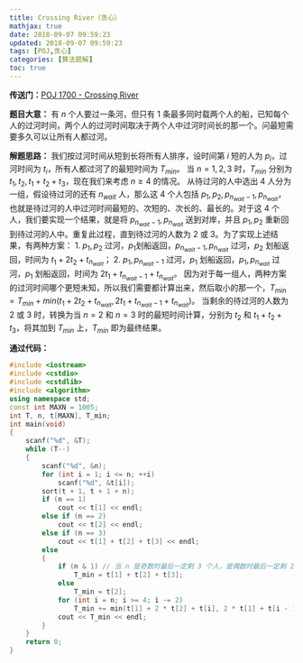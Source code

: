 ```yaml
---
title: Crossing River（贪心）
mathjax: true
date: 2018-09-07 09:59:23
updated: 2018-09-07 09:59:23
tags: [POJ,贪心]
categories: [算法题解]
toc: true
---
```



**传送门：**[POJ 1700 - Crossing River](http://poj.org/problem?id=1700)

**题目大意：**
有 $n$ 个人要过一条河，但只有 $1$ 条最多同时载两个人的船，已知每个人的过河时间，两个人的过河时间取决于两个人中过河时间长的那一个。问最短需要多久可以让所有人都过河。

**解题思路：**
我们按过河时间从短到长将所有人排序，设时间第 $i$ 短的人为 $p_i$，过河时间为 $t_i$，所有人都过河了的最短时间为 $T_{min}$。
当 $n=1,2,3$ 时，$T_{min}$ 分别为 $t_1,t_2,t_1+t_2+t_3$，现在我们来考虑 $n\geq 4$ 的情况。
从待过河的人中选出 $4$ 人分为一组，假设待过河的还有 $n_{wait}$ 人，那么这 $4$ 个人包括 $p_1,p_2,p_{n_{wait}-1},p_{n_{wait}}$，也就是待过河的人中过河时间最短的、次短的、次长的、最长的。对于这 $4$ 个人，我们要实现一个结果，就是将 $p_{n_{wait}-1},p_{n_{wait}}$ 送到对岸，并且 $p_1,p_2$ 重新回到待过河的人中。重复此过程，直到待过河的人数为 $2$ 或 $3$。为了实现上述结果，有两种方案：
1\. $p_1,p_2$ 过河，$p_1$划船返回，$p_{n_{wait}-1},p_{n_{wait}}$ 过河，$p_2$ 划船返回，时间为 $t_1+2t_2+t_{n_{wait}}$；
2\. $p_1,p_{n_{wait}-1}$ 过河，$p_1$ 划船返回，$p_1,p_{n_{wait}}$ 过河，$p_1$ 划船返回，时间为 $2t_1+t_{n_{wait}-1}+t_{n_{wait}}$。
因为对于每一组人，两种方案的过河时间哪个更短未知，所以我们需要都计算出来，然后取小的那一个，$T_{min}=T_{min}+min(t_1+2t_2+t_{n_{wait}},2t_1+t_{n_{wait}-1}+t_{n_{wait}})$。
当剩余的待过河的人数为 $2$ 或 $3$ 时，转换为当 $n=2$ 和 $n=3$ 时的最短时间计算，分别为 $t_2$ 和 $t_1+t_2+t_3$，将其加到 $T_{min}$ 上，$T_{min}$ 即为最终结果。
<!--more-->

**通过代码：**
```cpp
#include <iostream>
#include <cstdio>
#include <cstdlib>
#include <algorithm>
using namespace std;
const int MAXN = 1005;
int T, n, t[MAXN], T_min;
int main(void)
{
    scanf("%d", &T);
    while (T--)
    {
        scanf("%d", &n);
        for (int i = 1; i <= n; ++i)
            scanf("%d", &t[i]);
        sort(t + 1, t + 1 + n);
        if (n == 1)
            cout << t[1] << endl;
        else if (n == 2)
            cout << t[2] << endl;
        else if (n == 3)
            cout << t[1] + t[2] + t[3] << endl;
        else
        {
            if (n & 1) // 当 n 是奇数时最后一定剩 3 个人，是偶数时最后一定剩 2 个人
                T_min = t[1] + t[2] + t[3];
            else
                T_min = t[2];
            for (int i = n; i >= 4; i -= 2)
                T_min += min(t[1] + 2 * t[2] + t[i], 2 * t[1] + t[i - 1] + t[i]);
            cout << T_min << endl;
        }
    }
    return 0;
}
```